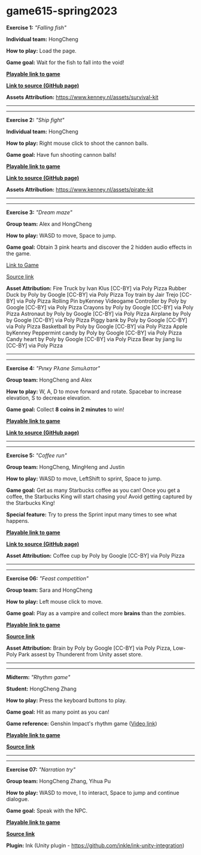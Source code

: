 # game615-spring2023
 
 
**Exercise 1:** _"Falling fish"_

**Individual team:** HongCheng

**How to play:** 
Load the page. 

**Game goal:** 
Wait for the fish to fall into the void!

[**Playable link to game**](https://zhang-ale.github.io/game615-spring2023/exercises/exercise01/play/) 

[**Link to source (GitHub page)**](https://github.com/Zhang-Ale/game615-spring2023/tree/main/exercises/exercise01) 

**Assets Attribution:**
https://www.kenney.nl/assets/survival-kit

________________________________________________________


________________________________________________________
 
**Exercise 2:** _"Ship fight"_

**Individual team:** HongCheng

**How to play:** 
Right mouse click to shoot the cannon balls. 

**Game goal:** 
Have fun shooting cannon balls! 

[**Playable link to game**](https://zhang-ale.github.io/game615-spring2023/exercises/exercise02/play/) 

[**Link to source (GitHub page)**](https://github.com/Zhang-Ale/game615-spring2023/tree/main/exercises/exercise02) 

**Assets Attribution:**
https://www.kenney.nl/assets/pirate-kit

________________________________________________________


________________________________________________________

**Exercise 3:** _"Dream maze"_

**Group team:** Alex and HongCheng 

**How to play:** 
WASD to move, Space to jump. 

**Game goal:** 
Obtain 3 pink hearts and discover the 2 hidden audio effects in the game. 

[Link to Game](https://alexj1889.github.io/game615-spring2023-03/exercise03/play/) 

[Source link](https://github.com/AlexJ1889/game615-spring2023-03/tree/main/exercise03)

**Asset Attribution:**
Fire Truck by Ivan Klus [CC-BY] via Poly Pizza
Rubber Duck by Poly by Google [CC-BY] via Poly Pizza
Toy train by Jair Trejo [CC-BY] via Poly Pizza
Rolling Pin byKenney
Videogame Controller by Poly by Google [CC-BY] via Poly Pizza
Crayons by Poly by Google [CC-BY] via Poly Pizza
Astronaut by Poly by Google [CC-BY] via Poly Pizza
Airplane by Poly by Google [CC-BY] via Poly Pizza
Piggy bank by Poly by Google [CC-BY] via Poly Pizza
Basketball by Poly by Google [CC-BY] via Poly Pizza
Apple byKenney
Peppermint candy by Poly by Google [CC-BY] via Poly Pizza
Candy heart by Poly by Google [CC-BY] via Poly Pizza
Bear by jiang liu [CC-BY] via Poly Pizza

________________________________________________________


________________________________________________________


**Exercise 4:** _"Pιnκy Pλane Sιmuλaτor"_

**Group team:** HongCheng and Alex

**How to play:** 
W, A, D to move forward and rotate. 
Spacebar to increase elevation, S to decrease elevation. 

**Game goal:** 
Collect **8 coins in 2 minutes** to win!

[**Playable link to game**](https://zhang-ale.github.io/game615-spring2023/exercises/exercise04/play/) 

[**Link to source (GitHub page)**](https://github.com/Zhang-Ale/game615-spring2023/tree/main/exercises/exercise04) 

________________________________________________________


________________________________________________________

**Exercise 5:** _"Coffee run"_

**Group team:** HongCheng, MingHeng and Justin

**How to play:** 
WASD to move, LeftShift to sprint, Space to jump. 

**Game goal:** 
Get as many Starbucks coffee as you can! Once you get a coffee, the Starbucks King will start chasing you! Avoid getting captured by the Starbucks King!  

**Special feature:** 
Try to press the Sprint input many times to see what happens. 

[**Playable link to game**](https://zhang-ale.github.io/game615-spring2023/exercises/exercise05/play/) 

[**Link to source (GitHub page)**](https://github.com/Zhang-Ale/game615-spring2023/tree/main/exercises/exercise05) 

**Asset Attribution:**
Coffee cup by Poly by Google [CC-BY] via Poly Pizza


________________________________________________________


________________________________________________________


**Exercise 06:** _"Feast competition"_
 
**Group team:** Sara and HongCheng

**How to play:** 
Left mouse click to move. 

**Game goal:** 
Play as a vampire and collect more **brains** than the zombies. 

[**Playable link to game**](https://SaraHashemii.github.io/game615-spring2023-06/exercise06/play/)
 
[**Source link**](https://github.com/SaraHashemii/game615-spring2023-06/tree/main/exercise06)
 
**Asset Attribution:**
Brain by Poly by Google [CC-BY] via Poly Pizza, 
Low-Poly Park assest by Thunderent from Unity asset store. 

________________________________________________________


________________________________________________________

**Midterm:** _"Rhythm game"_

**Student:** HongCheng Zhang

**How to play:** 
Press the keyboard buttons to play. 

**Game goal:**
Hit as many point as you can! 

**Game reference:** 
Genshin Impact's rhythm game ([Video link](https://youtu.be/1SY0WK3TPq0))

[**Playable link to game**](https://zhang-ale.github.io/game615-spring2023-midterm/play/)
 
[**Source link**](https://github.com/Zhang-Ale/game615-spring2023-midterm/tree/main/)


________________________________________________________


________________________________________________________

**Exercise 07:** _"Narration try"_

**Group team:** HongCheng Zhang, Yihua Pu

**How to play:** 
WASD to move, I to interact, Space to jump and continue dialogue. 

**Game goal:**
Speak with the NPC. 

[**Playable link to game**](https://zhang-ale.github.io/game615-spring2023-07/build)

[**Source link**](https://zhang-ale.github.io/game615-spring2023-07/tree/main/)

**Plugin:** Ink (Unity plugin - https://github.com/inkle/ink-unity-integration)
